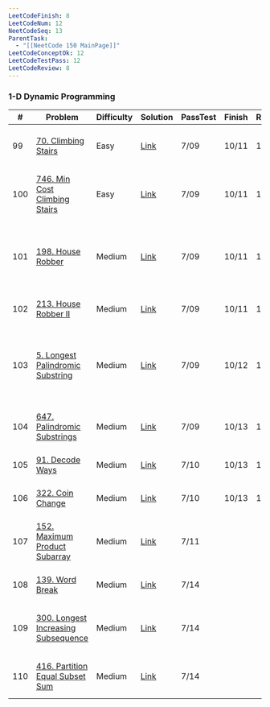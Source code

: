 ```yaml
---
LeetCodeFinish: 8
LeetCodeNum: 12
NeetCodeSeq: 13
ParentTask:
  - "[[NeetCode 150 MainPage]]"
LeetCodeConceptOk: 12
LeetCodeTestPass: 12
LeetCodeReview: 8
---
```


### 1-D Dynamic Programming

| #   | Problem                                                                                              | Difficulty | Solution                                                             | PassTest | Finish | Review | Note                                                                        |
| --- | ---------------------------------------------------------------------------------------------------- | ---------- | -------------------------------------------------------------------- | -------- | ------ | ------ | --------------------------------------------------------------------------- |
| 99  | [70. Climbing Stairs](https://leetcode.com/problems/climbing-stairs/)                                | Easy       | [Link](https://neetcode.io/solutions/climbing-stairs)                | 7/09     | 10/11  | 10/11  | [[70. Climbing Stairs - Main]]                                              |
| 100 | [746. Min Cost Climbing Stairs](https://leetcode.com/problems/min-cost-climbing-stairs/)             | Easy       | [Link](https://neetcode.io/solutions/min-cost-climbing-stairs)       | 7/09     | 10/11  | 10/11  | [[746. Min Cost Climbing Stairs - Main]]                                    |
| 101 | [198. House Robber](https://leetcode.com/problems/house-robber/)                                     | Medium     | [Link](https://neetcode.io/solutions/house-robber)                   | 7/09     | 10/11  | 10/11  | [[198. House Robber - Main]] - *之後還要再來練習，要想一下才寫的出來*                         |
| 102 | [213. House Robber II](https://leetcode.com/problems/house-robber-ii/)                               | Medium     | [Link](https://neetcode.io/solutions/house-robber-ii)                | 7/09     | 10/11  | 10/11  | [[213. House Robber II - Main]]                                             |
| 103 | [5. Longest Palindromic Substring](https://leetcode.com/problems/longest-palindromic-substring/)     | Medium     | [Link](https://neetcode.io/solutions/longest-palindromic-substring)  | 7/09     | 10/12  | 10/12  | [[5. Longest Palindromic Substring - Main]] - **要再回來練，two pointer / DP 難題** |
| 104 | [647. Palindromic Substrings](https://leetcode.com/problems/palindromic-substrings/)                 | Medium     | [Link](https://neetcode.io/solutions/palindromic-substrings)         | 7/09     | 10/13  | 10/13  | [[647. Palindromic Substrings - Main]]                                      |
| 105 | [91. Decode Ways](https://leetcode.com/problems/decode-ways/)                                        | Medium     | [Link](https://neetcode.io/solutions/decode-ways)                    | 7/10     | 10/13  | 10/13  | [[91. Decode Ways - Main]]                                                  |
| 106 | [322. Coin Change](https://leetcode.com/problems/coin-change/)                                       | Medium     | [Link](https://neetcode.io/solutions/coin-change)                    | 7/10     | 10/13  | 10/13  | [[322. Coin Change - Main]]                                                 |
| 107 | [152. Maximum Product Subarray](https://leetcode.com/problems/maximum-product-subarray/)             | Medium     | [Link](https://neetcode.io/solutions/maximum-product-subarray)       | 7/11     |        |        | [[152. Maximum Product Subarray - Main]]                                    |
| 108 | [139. Word Break](https://leetcode.com/problems/word-break/)                                         | Medium     | [Link](https://neetcode.io/solutions/word-break)                     | 7/14     |        |        | [[139. Word Break - Main]]                                                  |
| 109 | [300. Longest Increasing Subsequence](https://leetcode.com/problems/longest-increasing-subsequence/) | Medium     | [Link](https://neetcode.io/solutions/longest-increasing-subsequence) | 7/14     |        |        | [[300. Longest Increasing Subsequence - Main]]                              |
| 110 | [416. Partition Equal Subset Sum](https://leetcode.com/problems/partition-equal-subset-sum/)         | Medium     | [Link](https://neetcode.io/solutions/partition-equal-subset-sum)     | 7/14     |        |        | [[416. Partition Equal Subset Sum - Main]]                                  |
